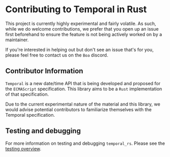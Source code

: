 # Contributing to Temporal in Rust

This project is currently highly experimental and fairly volatile. As
such, while we do welcome contributions, we prefer that you open up an
issue first beforehand to ensure the feature is not being actively
worked on by a maintainer.

If you're interested in helping out but don't see an issue that's for
you, please feel free to contact us on the `Boa` discord.

## Contributor Information

`Temporal` is a new date/time API that is being developed and proposed
for the `ECMAScript` specification. This library aims to be a `Rust`
implementation of that specification.

Due to the current experimental nature of the material and this library,
we would advise potential contributors to familiarize themselves with
the Temporal specification.

## Testing and debugging

For more information on testing and debugging `temporal_rs`. Please see
the [testing overview](./docs/testing.md).
